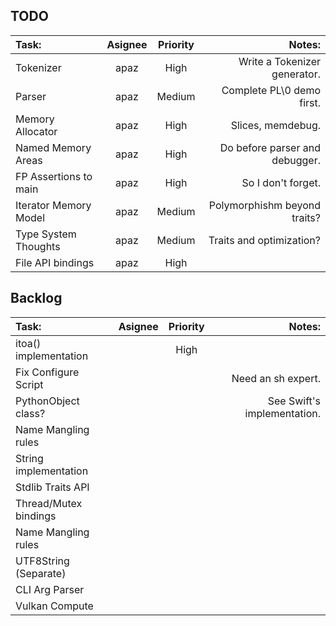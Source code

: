 

## TODO
| Task:                 | Asignee | Priority | Notes:                         |
| :-------------------- | :-----: | :------: | -----------------------------: |
| Tokenizer             | apaz    | High     | Write a Tokenizer generator.   |
| Parser                | apaz    | Medium   | Complete PL\0 demo first.      |
| Memory Allocator      | apaz    | High     | Slices, memdebug.              |
| Named Memory Areas    | apaz    | High     | Do before parser and debugger. |
| FP Assertions to main | apaz    | High     | So I don't forget.             |
| Iterator Memory Model | apaz    | Medium   | Polymorphishm beyond traits?   |
| Type System Thoughts  | apaz    | Medium   | Traits and optimization?       |
| File API bindings     | apaz    | High     |                                |


## Backlog
| Task:                 | Asignee | Priority | Notes:                         |
| :-------------------- | :-----: | :------: | -----------------------------: |
| itoa() implementation |         | High     |                                |
| Fix Configure Script  |         |          | Need an sh expert.             |
| PythonObject class?   |         |          | See Swift's implementation.    |
| Name Mangling rules   |         |          |                                |
| String implementation |         |          |                                |
| Stdlib Traits API     |         |          |                                |
| Thread/Mutex bindings |         |          |                                |
| Name Mangling rules   |         |          |                                |
| UTF8String (Separate) |         |          |                                |
| CLI Arg Parser        |         |          |                                |
| Vulkan Compute        |         |          |                                |
